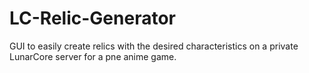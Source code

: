 # LC-Relic-Generator
GUI to easily create relics with the desired characteristics on a private LunarCore server for a pne anime game.
